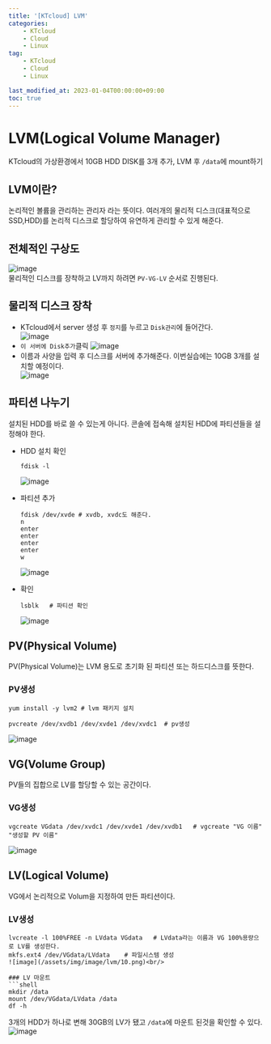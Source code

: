 ```yaml
---
title: '[KTcloud] LVM'
categories:
    - KTcloud
    - Cloud
    - Linux
tag:
    - KTcloud
    - Cloud
    - Linux

last_modified_at: 2023-01-04T00:00:00+09:00
toc: true
---
```

# LVM(Logical Volume Manager)
KTcloud의 가상환경에서 10GB HDD DISK를 3개 추가, LVM 후 `/data`에 mount하기<br/>

## LVM이란?
논리적인 볼륨을 관리하는 관리자 라는 뜻이다. 여러개의 물리적 디스크(대표적으로 SSD,HDD)를 논리적 디스크로 할당하여 유연하게 관리할 수 있게 해준다.<br/>

## 전체적인 구상도
![image](/assets/img/image/lvm/12.jpg)<br/>
물리적인 디스크를 장착하고 LV까지 하려면 `PV-VG-LV` 순서로 진행된다.<br/>

## 물리적 디스크 장착
- KTcloud에서 server 생성 후 `정지`를 누르고 `Disk관리`에 들어간다.<br/>
![image](/assets/img/image/lvm/1.png)<br/>
- `이 서버에 Disk추가`클릭
![image](/assets/img/image/lvm/2.png)<br/>
- 이름과 사양을 입력 후 디스크를 서버에 추가해준다. 이번실습에는 10GB 3개를 설치할 예정이다.<br/>
![image](/assets/img/image/lvm/3.png)<br/>

## 파티션 나누기
설치된 HDD를 바로 쓸 수 있는게 아니다. 콘솔에 접속해 설치된 HDD에 파티션들을 설정해야 한다.<br/>
- HDD 설치 확인<br/>
    ```shell
    fdisk -l
    ```
    ![image](/assets/img/image/lvm/4.png)<br/>
- 파티션 추가<br/>
    ```shell
    fdisk /dev/xvde # xvdb, xvdc도 해준다.
    n   
    enter
    enter
    enter
    enter
    w
    ```
    ![image](/assets/img/image/lvm/5.png)<br/>

- 확인<br/>
    ```shell
    lsblk   # 파티션 확인
    ```
    ![image](/assets/img/image/lvm/6.png)<br/>

## PV(Physical Volume)
PV(Physical Volume)는 LVM 용도로 초기화 된 파티션 또는 하드디스크를 뜻한다.<br/>
### PV생성
```shell
yum install -y lvm2 # lvm 패키지 설치
```
```shell
pvcreate /dev/xvdb1 /dev/xvde1 /dev/xvdc1  # pv생성
```
![image](/assets/img/image/lvm/8.png)<br/>

## VG(Volume Group)
PV들의 집합으로 LV를 할당할 수 있는 공간이다.

### VG생성
```shell
vgcreate VGdata /dev/xvdc1 /dev/xvde1 /dev/xvdb1   # vgcreate "VG 이름" "생성할 PV 이름"
```
![image](/assets/img/image/lvm/9.png)<br/>

## LV(Logical Volume)
VG에서 논리적으로 Volum을 지정하여 만든 파티션이다.

### LV생성
```shell
lvcreate -l 100%FREE -n LVdata VGdata   # LVdata라는 이름과 VG 100%용량으로 LV를 생성한다.
mkfs.ext4 /dev/VGdata/LVdata    # 파일시스템 생성
![image](/assets/img/image/lvm/10.png)<br/>

### LV 마운트
```shell
mkdir /data
mount /dev/VGdata/LVdata /data
df -h
```
3개의 HDD가 하나로 변해 30GB의 LV가 됐고 `/data`에 마운트 된것을 확인할 수 있다.<br/>
![image](/assets/img/image/lvm/11.png)<br/>